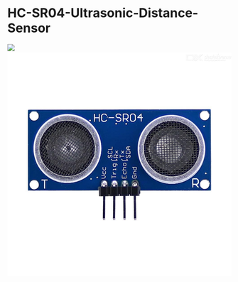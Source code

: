 # HC-SR04-Ultrasonic-Distance-Sensor

![]('https://img.dxcdn.com/newprdimgs/20201222/11addabbf77d0d9ff7757832f45a25fb.jpg')
![Descripción de la imagen](https://github.com/rick1660/Sensor-HC-SR04-Ultrasonic-Distance-Sensor/blob/main/sensor.jpg)

